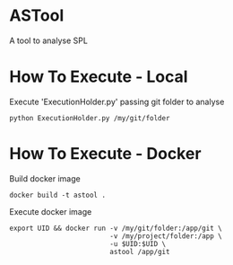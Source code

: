 # ASTool
A tool to analyse SPL 

# How To Execute - Local
Execute 'ExecutionHolder.py' passing git folder to analyse

    python ExecutionHolder.py /my/git/folder

# How To Execute - Docker
Build docker image

    docker build -t astool .


Execute docker image

    export UID && docker run -v /my/git/folder:/app/git \
                             -v /my/project/folder:/app \
                             -u $UID:$UID \
                             astool /app/git


